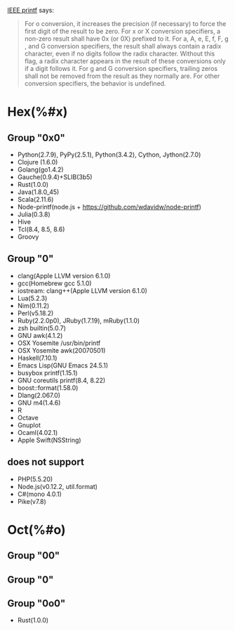 [IEEE printf](http://pubs.opengroup.org/onlinepubs/9699919799/functions/printf.html) says:
> For o conversion, it increases the precision (if necessary) to force the first digit of the result to be zero. For x or X conversion specifiers, a non-zero result shall have 0x (or 0X) prefixed to it. For a, A, e, E, f, F, g , and G conversion specifiers, the result shall always contain a radix character, even if no digits follow the radix character. Without this flag, a radix character appears in the result of these conversions only if a digit follows it. For g and G conversion specifiers, trailing zeros shall not be removed from the result as they normally are. For other conversion specifiers, the behavior is undefined.

# Hex(%#x)

## Group "0x0"

- Python(2.7.9), PyPy(2.5.1), Python(3.4.2), Cython, Jython(2.7.0)
- Clojure (1.6.0)
- Golang(go1.4.2)
- Gauche(0.9.4)+SLIB(3b5)
- Rust(1.0.0)
- Java(1.8.0_45)
- Scala(2.11.6)
- Node-printf(node.js + https://github.com/wdavidw/node-printf)
- Julia(0.3.8)
- Hive
- Tcl(8.4, 8.5, 8.6)
- Groovy

## Group "0"

- clang(Apple LLVM version 6.1.0)
- gcc(Homebrew gcc 5.1.0)
- iostream: clang++(Apple LLVM version 6.1.0)
- Lua(5.2.3)
- Nim(0.11.2)
- Perl(v5.18.2)
- Ruby(2.2.0p0), JRuby(1.7.19), mRuby(1.1.0)
- zsh builtin(5.0.7)
- GNU awk(4.1.2)
- OSX Yosemite /usr/bin/printf
- OSX Yosemite awk(20070501)
- Haskell(7.10.1)
- Emacs Lisp(GNU Emacs 24.5.1)
- busybox printf(1.15.1)
- GNU coreutils printf(8.4, 8.22)
- boost::format(1.58.0)
- Dlang(2.067.0)
- GNU m4(1.4.6)
- R
- Octave
- Gnuplot
- Ocaml(4.02.1)
- Apple Swift(NSString)

## does not support

- PHP(5.5.20)
- Node.js(v0.12.2, util.format)
- C#(mono 4.0.1)
- Pike(v7.8)

# Oct(%#o)

## Group "00"

## Group "0"

## Group "0o0"

- Rust(1.0.0)
